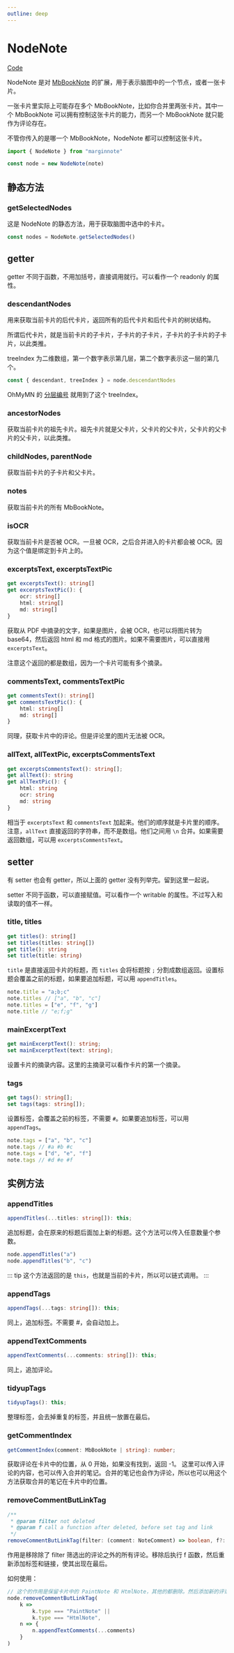 ```yaml
---
outline: deep
---
```

# NodeNote
[Code](https://github.com/ourongxing/ohmymn/blob/main/packages/api/src/high-level/node.ts)

NodeNote 是对 [MbBookNote](./mbbooknote.md) 的扩展，用于表示脑图中的一个节点，或者一张卡片。

一张卡片里实际上可能存在多个 MbBookNote，比如你合并里两张卡片。其中一个 MbBookNote 可以拥有控制这张卡片的能力，而另一个 MbBookNote 就只能作为评论存在。

不管你传入的是哪一个 MbBookNote，NodeNote 都可以控制这张卡片。

```ts
import { NodeNote } from "marginnote"

const node = new NodeNote(note)
```

## 静态方法
### getSelectedNodes
这是 NodeNote 的静态方法，用于获取脑图中选中的卡片。

```ts
const nodes = NodeNote.getSelectedNodes()
```

## getter
getter 不同于函数，不用加括号，直接调用就行。可以看作一个 readonly 的属性。
### descendantNodes
用来获取当前卡片的后代卡片，返回所有的后代卡片和后代卡片的树状结构。

所谓后代卡片，就是当前卡片的子卡片，子卡片的子卡片，子卡片的子卡片的子卡片，以此类推。

treeIndex 为二维数组，第一个数字表示第几层，第二个数字表示这一层的第几个。

```ts
const { descendant, treeIndex } = node.descendantNodes
```

OhMyMN 的 [分层编号](https://github.com/ourongxing/ohmymn/blob/fd99b43f16c7a9cb1b047d0c740e1d7aa45e3ce9/packages/addon/src/modules/magicaction4card/renameTitle.ts#L13) 就用到了这个 treeIndex。
### ancestorNodes
获取当前卡片的祖先卡片。祖先卡片就是父卡片，父卡片的父卡片，父卡片的父卡片的父卡片，以此类推。
### childNodes, parentNode
获取当前卡片的子卡片和父卡片。
### notes
获取当前卡片的所有 MbBookNote。
### isOCR
获取当前卡片是否被 OCR。一旦被 OCR，之后合并进入的卡片都会被 OCR。因为这个值是绑定到卡片上的。
### excerptsText, excerptsTextPic
```ts
get excerptsText(): string[]
get excerptsTextPic(): {
    ocr: string[]
    html: string[]
    md: string[]
}
```
获取从 PDF 中摘录的文字，如果是图片，会被 OCR，也可以将图片转为 base64，然后返回 html 和 md 格式的图片。如果不需要图片，可以直接用 `excerptsText`。

注意这个返回的都是数组，因为一个卡片可能有多个摘录。

### commentsText, commentsTextPic
```ts
get commentsText(): string[]
get commentsTextPic(): {
    html: string[]
    md: string[]
}
```

同理，获取卡片中的评论。但是评论里的图片无法被 OCR。
### allText, allTextPic, excerptsCommentsText
```ts
get excerptsCommentsText(): string[];
get allText(): string
get allTextPic(): {
    html: string
    ocr: string
    md: string
}
```
相当于 `excerptsText` 和 `commentsText` 加起来。他们的顺序就是卡片里的顺序。注意，`allText` 直接返回的字符串，而不是数组。他们之间用 `\n` 合并。如果需要返回数组，可以用 `excerptsCommentsText`。

## setter
有 setter 也会有 getter，所以上面的 getter 没有列举完。留到这里一起说。

setter 不同于函数，可以直接赋值。可以看作一个 writable 的属性。不过写入和读取的值不一样。

### title, titles
```ts
get titles(): string[]
set titles(titles: string[])
get title(): string
set title(title: string)
```
`title` 是直接返回卡片的标题，而 `titles` 会将标题按 `;` 分割成数组返回。设置标题会覆盖之前的标题，如果要追加标题，可以用 `appendTitles`。
```ts
note.title = "a;b;c"
note.titles // ["a", "b", "c"]
note.titles = ["e", "f", "g"]
note.title // "e;f;g"
```
### mainExcerptText
```ts
get mainExcerptText(): string;
set mainExcerptText(text: string);
```

设置卡片的摘录内容。这里的主摘录可以看作卡片的第一个摘录。
### tags
```ts
get tags(): string[];
set tags(tags: string[]);
```
设置标签，会覆盖之前的标签，不需要 `#`。如果要追加标签，可以用 `appendTags`。

```ts
note.tags = ["a", "b", "c"]
note.tags // #a #b #c
note.tags = ["d", "e", "f"]
note.tags // #d #e #f
```

## 实例方法
### appendTitles
```ts
appendTitles(...titles: string[]): this;
```
追加标题，会在原来的标题后面加上新的标题。这个方法可以传入任意数量个参数。

```ts
node.appendTitles("a")
node.appendTitles("b", "c")
```

::: tip
这个方法返回的是 `this`，也就是当前的卡片，所以可以链式调用。
:::

### appendTags
```ts
appendTags(...tags: string[]): this;
```
同上，追加标签。不需要 #，会自动加上。


### appendTextComments
```ts
appendTextComments(...comments: string[]): this;
```
同上，追加评论。


### tidyupTags
```ts
tidyupTags(): this;
```
整理标签，会去掉重复的标签，并且统一放置在最后。

### getCommentIndex
```ts
getCommentIndex(comment: MbBookNote | string): number;
```

获取评论在卡片中的位置，从 0 开始，如果没有找到，返回 -1。
这里可以传入评论的内容，也可以传入合并的笔记。合并的笔记也会作为评论，所以也可以用这个方法获取合并的笔记在卡片中的位置。

### removeCommentButLinkTag
```ts
/**
 * @param filter not deleted
 * @param f call a function after deleted, before set tag and link
 */
removeCommentButLinkTag(filter: (comment: NoteComment) => boolean, f?: (node: NodeNote) => Promise<void> | void): Promise<this>;
```

作用是移除除了 filter 筛选出的评论之外的所有评论。移除后执行 f 函数，然后重新添加标签和链接，使其出现在最后。

如何使用：
```ts
// 这个的作用是保留卡片中的 PaintNote 和 HtmlNote，其他的都删除。然后添加新的评论。
node.removeCommentButLinkTag(
    k =>
        k.type === "PaintNote" ||
        k.type === "HtmlNote",
    n => {
        n.appendTextComments(...comments)
    }
)
```
